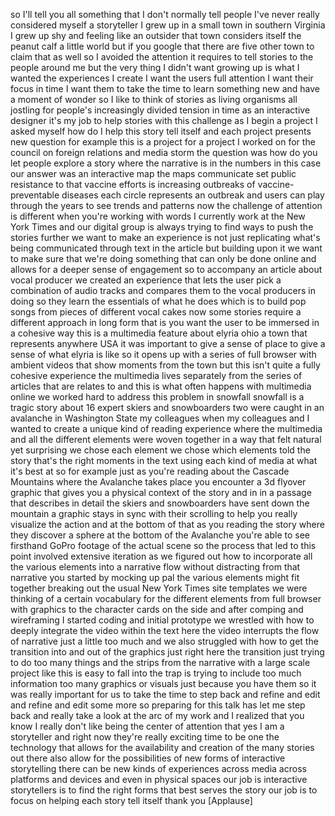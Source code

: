 
so I&#39;ll tell you all something that I
don&#39;t normally tell people I&#39;ve never
really considered myself a storyteller I
grew up in a small town in southern
Virginia I grew up shy and feeling like
an outsider that town considers itself
the peanut calf a little world but if
you google that there are five other
town to claim that as well so I avoided
the attention it requires to tell
stories to the people around me but the
very thing I didn&#39;t want growing up is
what I wanted the experiences I create I
want the users full attention I want
their focus in time I want them to take
the time to learn something new and have
a moment of wonder so I like to think of
stories as living organisms all jostling
for people&#39;s increasingly divided
tension in time as an interactive
designer it&#39;s my job to help stories
with this challenge as I begin a project
I asked myself how do I help this story
tell itself and each project presents
new question for example this is a
project for a project I worked on for
the council on foreign relations and
media storm the question was how do you
let people explore a story where the
narrative is in the numbers in this case
our answer was an interactive map the
maps communicate set public resistance
to that vaccine efforts is increasing
outbreaks of vaccine-preventable
diseases each circle represents an
outbreak and users can play through the
years to see trends and patterns now the
challenge of attention is different when
you&#39;re working with words I currently
work at the New York Times and our
digital group is always trying to find
ways to push the stories further we want
to make an experience
is not just replicating what&#39;s being
communicated through text in the article
but building upon it we want to make
sure that we&#39;re doing something that can
only be done online and allows for a
deeper sense of engagement so to
accompany an article about vocal
producer we created an experience that
lets the user pick a combination of
audio tracks and compares them to the
vocal producers in doing so they learn
the essentials of what he does which is
to build pop songs from pieces of
different vocal cakes now some stories
require a different approach in long
form that is you want the user to be
immersed in a cohesive way this is a
multimedia feature about elyria ohio a
town that represents anywhere USA it was
important to give a sense of place to
give a sense of what elyria is like so
it opens up with a series of full
browser with ambient videos that show
moments from the town
but this isn&#39;t quite a fully cohesive
experience the multimedia lives
separately from the series of articles
that are relates to and this is what
often happens with multimedia online we
worked hard to address this problem in
snowfall snowfall is a tragic story
about 16 expert skiers and snowboarders
two were caught in an avalanche in
Washington State my colleagues when my
colleagues and I wanted to create a
unique kind of reading experience where
the multimedia and all the different
elements were woven together in a way
that felt natural yet surprising we
chose each element we chose which
elements told the story that&#39;s the right
moments in the text using each kind of
media at what it&#39;s best at
so for example just as you&#39;re reading
about the Cascade Mountains where the
Avalanche takes place you encounter a 3d
flyover graphic that gives you a
physical context of the story
and in in a passage that describes in
detail the skiers and snowboarders have
sent down the mountain a graphic stays
in sync with their scrolling to help you
really visualize the action
and at the bottom of that as you reading
the story where they discover a sphere
at the bottom of the Avalanche you&#39;re
able to see firsthand GoPro footage of
the actual scene so the process that led
to this point involved extensive
iteration as we figured out how to
incorporate all the various elements
into a narrative flow without
distracting from that narrative you
started by mocking up pal the various
elements might fit together breaking out
the usual New York Times site templates
we were thinking of a certain vocabulary
for the different elements from full
browser with graphics to the character
cards on the side and after comping and
wireframing I started coding and initial
prototype we wrestled with how to deeply
integrate the video within the text here
the video interrupts the flow of
narrative just a little too much and we
also struggled with how to get the
transition into and out of the graphics
just right here the transition just
trying to do too many things and the
strips from the narrative with a large
scale project like this is easy to fall
into the trap is trying to include too
much information too many graphics or
visuals just because you have them so it
was really important for us to take the
time to step back and refine and edit
and refine and edit some more so
preparing for this talk has let me step
back and really take a look at the arc
of my work and I realized that you know
I really don&#39;t like being the center of
attention that yes I am a storyteller
and right now they&#39;re really exciting
time to be one the technology that
allows for the availability and creation
of the many stories out there also allow
for the possibilities of new forms of
interactive storytelling there can be
new kinds of experiences across media
across platforms and devices and even in
physical spaces our job is interactive
storytellers is to find the right forms
that best serves the story our job is to
focus on helping each story tell itself
thank you
[Applause]
